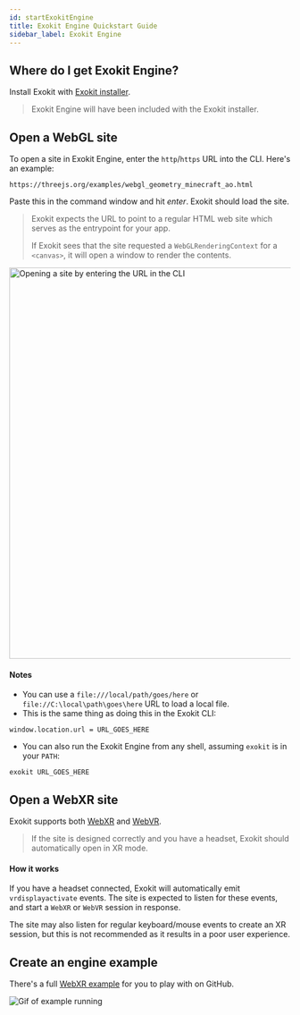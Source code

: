 ```yaml
---
id: startExokitEngine
title: Exokit Engine Quickstart Guide
sidebar_label: Exokit Engine
---
```


## Where do I get Exokit Engine?

Install Exokit with [Exokit installer](installation.md).

> Exokit Engine will have been included with the Exokit installer.

## Open a WebGL site

To open a site in Exokit Engine, enter the `http`/`https` URL into the CLI. Here's an example:

```
https://threejs.org/examples/webgl_geometry_minecraft_ao.html
```

Paste this in the command window and hit _enter_. Exokit should load the site.

> Exokit expects the URL to point to a regular HTML web site which serves as the entrypoint for your app.
>
> If Exokit sees that the site requested a `WebGLRenderingContext` for a `<canvas>`, it will open a window to render the contents.

 <img src="https://cdn.rawgit.com/webmixedreality/webmr-docs/media-upload/website/static/media/exokitmediacopy/runwebglsite.jpg" width=700, height=auto alt="Opening a site by entering the URL in the CLI"/>

#### Notes

- You can use a `file:///local/path/goes/here` or `file://C:\local\path\goes\here` URL to load a local file.
- This is the same thing as doing this in the Exokit CLI:
```
window.location.url = URL_GOES_HERE
```
- You can also run the Exokit Engine from any shell, assuming `exokit` is in your `PATH`:
```
exokit URL_GOES_HERE
```

## Open a WebXR site

Exokit supports both [WebXR](https://immersive-web.github.io/webxr/) and [WebVR](https://immersive-web.github.io/webvr/spec/1.1/).

> If the site is designed correctly and you have a headset, Exokit should automatically open in XR mode.

#### How it works

If you have a headset connected, Exokit will automatically emit `vrdisplayactivate` events. The site is expected to listen for these events, and start a `WebXR` or `WebVR` session in response.

The site may also listen for regular keyboard/mouse events to create an XR session, but this is not recommended as it results in a poor user experience.

## Create an engine example

There's a full [WebXR example](https://github.com/webmixedreality/exokit/blob/master/examples/hello_xr.html) for you to play with on GitHub.

 <img src="https://cdn.rawgit.com/webmixedreality/webmr-docs/media-upload/website/static/media/exokitmediacopy/WebXRExample.jpg" alt="Gif of example running"/>
